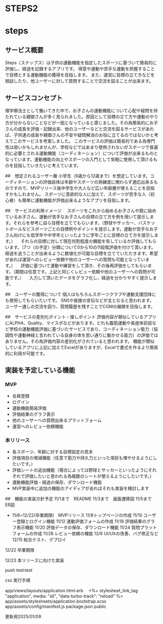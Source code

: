 # STEPS2
# steps
## サービス概要
Steps（ステップス）は子供の運動機能を指定したスポーツに基づいて簡易的に評価し、経過を記録するアプリです。
得意や運動や苦手な運動を把握することで目標とする運動機能の獲得を目指します。
また、運営に目標の立て方などを相談したり、他ユーザーに対して質問することで交流を図ることが出来ます。

## サービスコンセプト
理学療法士として働いてきた中で、お子さんの運動機能について心配や疑問を持たれている親御さんが多く見られました。原因として目標の立て方や運動のやり方が分からないことなどが一因となっていると感じました。その為簡易的にお子さんの成長を評価・記録出来、他のユーザーなどと交流を図るサービスがあれば、子供達の成長や親御さんの不安や疑問解消のお役に立てるのではないかと考えてこのサービスを考案しました。
このサービスの評価は簡易的である為専門性は弱いかもしれませんが、学校などではあまり使用されないがスポーツで普遍的に必要とされる運動機能（コーディネーション）について評価が出来るものとなっています。運動機能の向上やスポーツの入門として気軽に使用して頂けるものを目指していきたいと考えています。

##　想定されるユーザー層
小学生（6歳から12歳まで）を想定しています。コーディネーションの評価自体は年齢やスポーツの熟練度に関わらず適応出来るものですので、MVPリリース後中学生や大人など広い年齢層が使えることを目指すかもしれません。
スポーツに意欲的な人に加えて、スポーツが苦手な人（初心者）も簡単に運動機能が評価出来るようなアプリを目指します。

##　サービスの利用イメージ
　スポーツをこれから始めるお子さんや既に始めているお子さん、運動が苦手なお子さんの目標の立て方を例を用いて提示します。それらを参考に自ら目標を立ててもらいます。（野球やサッカー、バスケットボールなどスポーツごとの目標例やポイントを提示します。運動が苦手なお子さん向けにも低学年や中学年といったように学年ごとに目標の立て方を提示します。）
　それらの目標に対して現在何割程度の機能を有しているか評価してもらいます。（7つ（の予定）分類について0から10の11段階評価を付けて貰います。経過を追うことが出来るように数値化が可能な目標を立てていただきます。希望があれば運営へのレビュー依頼や他のユーザーへの質問も可能となっています。）
　評価に基づいて運動や練習をして頂き、その後再評価をしてもらいます。（期間は任意です。上記と同じくレビュー依頼や他のユーザーへの質問が可能です。）
　入力して頂いたデータをグラフ化し、経過を分かりやすく提示します。

##　ユーザーの獲得について
個人はもちろんスポーツクラブや運動支援団体にも使用してもらいたいです。
SNSや直接の宣伝などが主となると思われます。
ユーザー通しの交流を図り、質問履歴を残すことでCGMの展開を目指します。

##　サービスの差別化ポイント・推しポイント
評価内容が類似しているアプリにALPHA、Quality、マイスポなどがあります。どれも腹筋運動や長座体前屈など学校の運動機能評価に基づいたサービスであり、コーディネーション能力（協調性や運動神経と言われている自身の体を思い通りに動かせる能力）の評価ではありません。その為評価内容の差別化がされていると思われます。
機能が類似しているアプリに上記に加えてExcelがありますが、Excelで書式を作るより簡易的に利用が可能です。

## 実装を予定している機能
### MVP
* 会員登録
* ログイン
* 運動機能簡易評価
* 評価結果のグラフ表示
* 他のユーザーへの質問出来るプラットフォーム
* 運営へのレビュー依頼機能

### 本リリース
* 各スポーツ、年齢に対する目標設定の見本
* 評価項目の増減機能（任意で筋力や持久力といった項目も増やせるようにしたいです。）
* 評価シートの追加機能（場合によっては野球とサッカーといったようにそれぞれで評価したいと思われる為複数のシートが使えるようにしたいです。）
* 運動機能評価・経過の保存、ダウンロード機能
* MVP実装中に追加の機能のアイディアがあればそれも実装を検討します

##　機能の実装方針予定
11/1まで　README
11/3まで　画面遷移図
11/5まで　ER図

* 11/6~12/22(卒業期限)　MVPリリース
11/8トップページの作成
11/10 ユーザー登録とログイン機能
11/12 運動評価フォームの作成
11/18 評価結果のグラフ表示機能
11/20 評価データの保存、ダウンロード機能
11/24 質問プラットフォームの作成
11/28 レビュー依頼の機能
12/6 UI/UXの改善、バグ修正など
12/15 総合テスト、デプロイ

12/22 卒業期限

12/23 本リリースに向けた実装


push test:test

css 実行手順

app/views/layouts/application.html.erb
　<%= stylesheet_link_tag "application", media: "all", "data-turbo-track": "reload" %>
app/assets/stylesheets/application.bootstrap.scss
app/assets/config/manifest.js
package.json
public

更新用2025/01/09